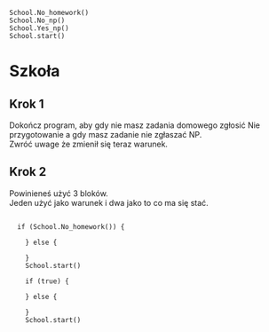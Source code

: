 ```blocks
School.No_homework()
School.No_np()
School.Yes_np()
School.start()
```
# Szkoła
## Krok 1
Dokończ program, aby gdy nie masz zadania domowego zgłosić Nie przygotowanie a gdy masz zadanie nie zgłaszać NP.<br>
Zwróć uwage że zmienił się teraz warunek.

## Krok 2
Powinieneś użyć 3 bloków.<br>
Jeden użyć jako warunek i dwa jako to co ma się stać.
```blocks

  if (School.No_homework()) {
        
    } else {
      
    }
    School.start()

```
```template
    if (true) {
        
    } else {
      
    }
    School.start()

```
